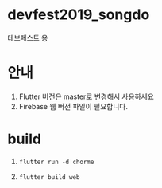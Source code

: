 # devfest2019_songdo

데브페스트 용 

# 안내

1. Flutter 버전은 master로 변경해서 사용하세요
2. Firebase 웹 버전 파일이 필요합니다.

# build

1. `flutter run -d chorme`

2. `flutter build web`
